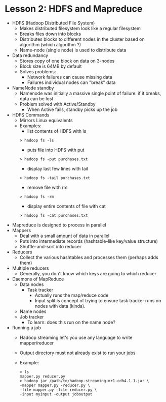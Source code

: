 # Lesson 2: HDFS and Mapreduce

* HDFS (Hadoop Distributed File System)
    * Makes distributed filesystem look like a regular filesystem
    * Breaks files down into blocks
    * Distributes blocks to different nodes in the cluster based on algorithm (which algorithm ?)
    *  Name-node (single node) is used to distribute data
* Data redundancy
    * Stores copy of one block on data on 3-nodes 
    * Block size is 64MB by default
    * Solves problems:	 
        * Network failures can cause missing data
        * Failures individual nodes can "break" data
* NameNode standby
    * Namenode was initially a massive single point of failure: if it breaks, data can be lost
    * Problem solved with Active/Standby
        * When Active fails, standby picks up the job
* HDFS Commands
    * Mirrors Linux equivalents
    * Examples:	 
        * list contents of HDFS with ls				
        ```	
        > hadoop fs -ls
        ```		
        * puts file into HDFS with put				
        ```
        > hadoop fs -put purchases.txt
        ```		
        * display last few lines with tail		
        ```
        > hadoop fs -tail purchases.txt
        ```	
        * remove file with rm	
        ```
        > hadoop fs -rm
        ```	
        * display entire contents of file with cat		
        ```
        > hadoop fs -cat purchases.txt
        ```
* Mapreduce is designed to process in parallel
* Mappers
    * Deal with a small amount of data in parallel
    * Puts into intermediate records (hashtable-like key/value structure)
    * Shuffle-and-sort into reducer
* Reducers
    * Collect the various hashtables and processes them (perhaps adds them)
* Multiple reducers
    * Generally, you don't know which keys are going to which reducer
* Daemons of MapReduce
    * Data nodes
        * Task tracker
            * Actually runs the map/reduce code 
            * Input split is concept of trying to ensure task tracker runs on nodes with data (kinda).
    * Name nodes
    * Job tracker
        * To learn: does this run on the name node?
* Running a job
    * Hadoop streaming let's you use any language to write mapper/reducer
    * Output directory must not already exist to run your jobs
    * Example:

        ```
        > ls
        mapper.py reducer.py
        > hadoop jar /path/to/hadoop-streaming-mr1-cdh4.1.1.jar \
        -mapper mapper.py -reducer.py \
        -file mapper.py -file reducer.py \
        -input myinput -output joboutput
        ```
